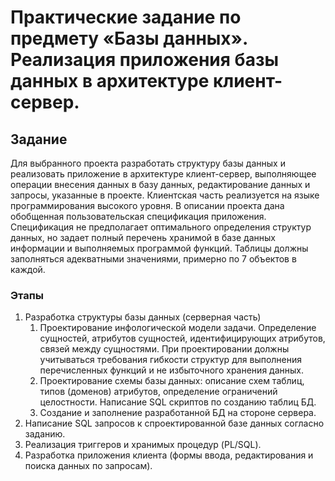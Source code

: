 # Практические задание по предмету «Базы данных». Реализация приложения базы данных в архитектуре клиент-сервер.

## Задание

Для выбранного проекта разработать структуру базы данных и реализовать приложение в архитектуре клиент-сервер, выполняющее операции внесения данных в базу данных, редактирование данных и запросы, указанные в проекте. Клиентская часть реализуется на языке программирования высокого уровня. В описании проекта дана обобщенная пользовательская спецификация приложения. Спецификация не предполагает оптимального определения структур данных, но задает полный перечень хранимой в базе данных информации и выполняемых программой функций. Таблицы должны заполняться адекватными значениями, примерно по 7 объектов в каждой.

### Этапы

1. Разработка структуры базы данных (серверная часть)
	1. Проектирование инфологической модели задачи. Определение сущностей, атрибутов сущностей, идентифицирующих атрибутов, связей между сущностями. При проектировании должны учитываться требования гибкости структур для выполнения перечисленных функций и не избыточного хранения данных.
	2. Проектирование схемы базы данных: описание схем таблиц, типов (доменов) атрибутов, определение ограничений целостности. Написание SQL скриптов по созданию таблиц БД.
	3. Создание и заполнение разработанной БД на стороне сервера.
2. Написание SQL запросов к спроектированной базе данных согласно заданию.
3. Реализация триггеров и хранимых процедур (PL/SQL).
4. Разработка приложения клиента (формы ввода, редактирования и поиска данных по запросам).
